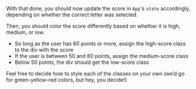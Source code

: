 
With that done, you should now update the score in `App`'s `state` accordingly, depending on whether the correct letter was selected.

  

Then, you should color the score differently based on whether it is high, medium, or low.

  

  

-   So long as the user has 80 points or more, assign the high-score class to the div with the score
-   If the user is between 50 and 80 points, assign the medium-score class
-   Below 50 points, the div should get the low-score class

  

Feel free to decide how to style each of the classes on your own (we’d go for green-yellow-red colors, but hey, you decide!)